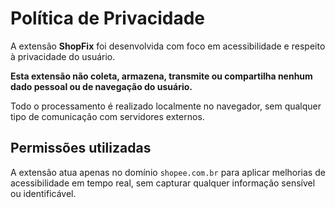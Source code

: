 # Política de Privacidade

A extensão **ShopFix** foi desenvolvida com foco em acessibilidade e respeito à privacidade do usuário.

**Esta extensão não coleta, armazena, transmite ou compartilha nenhum dado pessoal ou de navegação do usuário.**  

Todo o processamento é realizado localmente no navegador, sem qualquer tipo de comunicação com servidores externos.

## Permissões utilizadas

A extensão atua apenas no domínio `shopee.com.br` para aplicar melhorias de acessibilidade em tempo real, sem capturar qualquer informação sensível ou identificável.